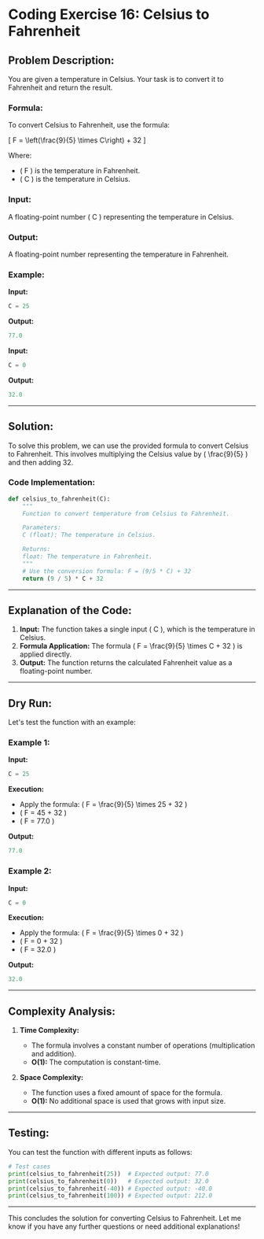 # Coding Exercise 16: Celsius to Fahrenheit

## Problem Description:
You are given a temperature in Celsius. Your task is to convert it to Fahrenheit and return the result.

### Formula:
To convert Celsius to Fahrenheit, use the formula:

\[ F = \left(\frac{9}{5} \times C\right) + 32 \]

Where:
- \( F \) is the temperature in Fahrenheit.
- \( C \) is the temperature in Celsius.

### Input:
A floating-point number \( C \) representing the temperature in Celsius.

### Output:
A floating-point number representing the temperature in Fahrenheit.

### Example:
**Input:**
```python
C = 25
```
**Output:**
```python
77.0
```

**Input:**
```python
C = 0
```
**Output:**
```python
32.0
```

---

## Solution:
To solve this problem, we can use the provided formula to convert Celsius to Fahrenheit. This involves multiplying the Celsius value by \( \frac{9}{5} \) and then adding 32.

### Code Implementation:
```python
def celsius_to_fahrenheit(C):
    """
    Function to convert temperature from Celsius to Fahrenheit.

    Parameters:
    C (float): The temperature in Celsius.

    Returns:
    float: The temperature in Fahrenheit.
    """
    # Use the conversion formula: F = (9/5 * C) + 32
    return (9 / 5) * C + 32
```

---

## Explanation of the Code:
1. **Input:** The function takes a single input \( C \), which is the temperature in Celsius.
2. **Formula Application:** The formula \( F = \frac{9}{5} \times C + 32 \) is applied directly.
3. **Output:** The function returns the calculated Fahrenheit value as a floating-point number.

---

## Dry Run:
Let's test the function with an example:

### Example 1:
**Input:**
```python
C = 25
```
**Execution:**
- Apply the formula: \( F = \frac{9}{5} \times 25 + 32 \)
- \( F = 45 + 32 \)
- \( F = 77.0 \)

**Output:**
```python
77.0
```

### Example 2:
**Input:**
```python
C = 0
```
**Execution:**
- Apply the formula: \( F = \frac{9}{5} \times 0 + 32 \)
- \( F = 0 + 32 \)
- \( F = 32.0 \)

**Output:**
```python
32.0
```

---

## Complexity Analysis:
1. **Time Complexity:**
   - The formula involves a constant number of operations (multiplication and addition).
   - **O(1):** The computation is constant-time.

2. **Space Complexity:**
   - The function uses a fixed amount of space for the formula.
   - **O(1):** No additional space is used that grows with input size.

---

## Testing:
You can test the function with different inputs as follows:

```python
# Test cases
print(celsius_to_fahrenheit(25))  # Expected output: 77.0
print(celsius_to_fahrenheit(0))   # Expected output: 32.0
print(celsius_to_fahrenheit(-40)) # Expected output: -40.0
print(celsius_to_fahrenheit(100)) # Expected output: 212.0
```

---

This concludes the solution for converting Celsius to Fahrenheit. Let me know if you have any further questions or need additional explanations!
